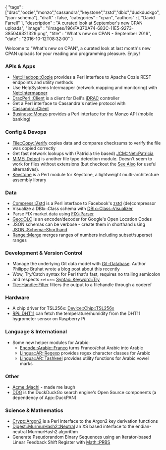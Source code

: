 {
   "tags" : ["drac","oozie","monzo","cassandra","keystone","zstd","dbic","duckduckgo", "json-schema"],
   "draft" : false,
   "categories" : "cpan",
   "authors" : [
      "David Farrell"
   ],
   "description" : "A curated look at September's new CPAN uploads",
   "image" : "/images/196/FA370A74-683C-11E5-9273-385046321329.png",
   "title" : "What's new on CPAN - September 2016",
   "date" : "2016-10-12T08:32:00"
}


Welcome to "What's new on CPAN", a curated look at last month's new CPAN uploads for your reading and programming pleasure. Enjoy!

### APIs & Apps
* [Net::Hadoop::Oozie](https://metacpan.org/pod/Net::Hadoop::Oozie) provides a Perl interface to Apache Oozie REST endpoints and utility methods
* Use HelpSystems Intermapper (network mapping and monitoring) with [Net::Intermapper](https://metacpan.org/pod/Net::Intermapper)
* [DracPerl::Client](https://metacpan.org/pod/DracPerl::Client) is a client for Dell's [iDRAC](https://en.wikipedia.org/wiki/Dell_DRAC) controller
* Get a Perl interface to Cassandra's native protocol with [Cassandra::Client](https://metacpan.org/pod/Cassandra::Client)
* [Business::Monzo](https://metacpan.org/pod/Business::Monzo) provides a Perl interface for the Monzo API (mobile banking)


### Config & Devops
* [File::Copy::Verify](https://metacpan.org/pod/File::Copy::Verify) copies data and compares checksums to verify the file was copied correctly
* Get fast network lookups with (Patricia trie based) [JCM::Net::Patricia](https://metacpan.org/pod/JCM::Net::Patricia)
* [MIME::Detect](https://metacpan.org/pod/MIME::Detect) is another file type detection module. Doesn't seem to work for files without extensions (but checkout the [See Also](https://metacpan.org/pod/MIME::Detect) for useful alternatives).
* [Keystone](https://metacpan.org/pod/Keystone) is a Perl module for Keystone, a lightweight multi-architecture assembly library


### Data
* [Compress::Zstd](https://metacpan.org/pod/Compress::Zstd) is a Perl interface to Facebook's [zstd](https://github.com/facebook/zstd) (de)compressor
* Visualize a DBIx::Class schema with [DBIx::Class::Visualizer](https://metacpan.org/pod/DBIx::Class::Visualizer)
* Parse FIX market data using [FIX::Parser](https://metacpan.org/pod/FIX::Parser)
* [Geo::OLC](https://metacpan.org/pod/Geo::OLC) is an encoder/decoder for Google's Open Location Codes
* JSON schemas can be verbose - create them in shorthand using [JSON::Schema::Shorthand](https://metacpan.org/pod/JSON::Schema::Shorthand)
* [Range::Merge](https://metacpan.org/pod/Range::Merge) merges ranges of numbers including subset/superset ranges


### Development & Version Control
* Manage the underlying Git data model with [Git::Database](https://metacpan.org/pod/Git::Database). Author Philippe Bruhat wrote a blog [post](http://blogs.perl.org/users/book/2016/09/announcing-gitdatabase.html) about this recently
* Wow, Try/Catch syntax for Perl that's fast, requires no trailing semicolon and respects `return`: [Syntax::Keyword::Try](https://metacpan.org/pod/Syntax::Keyword::Try)
* [Tie::Handle::Filter](https://metacpan.org/pod/Tie::Handle::Filter) filters the output to a filehandle through a coderef


### Hardware
* A chip driver for TSL256x: [Device::Chip::TSL256x](https://metacpan.org/pod/Device::Chip::TSL256x)
* [RPi::DHT11](https://metacpan.org/pod/RPi::DHT11) can fetch the temperature/humidity from the DHT11 hygrometer sensor on Raspberry Pi


### Language & International
* Some new helper modules for Arabic:
  * [Encode::Arabic::Franco](https://metacpan.org/pod/Encode::Arabic::Franco) turns Franco/chat Arabic into Arabic
  * [Lingua::AR::Regexp](https://metacpan.org/pod/Lingua::AR::Regexp) provides regex character classes for Arabic
  * [Lingua::AR::Tashkeel](https://metacpan.org/pod/Lingua::AR::Tashkeel) provides utility functions for Arabic vowel marks


### Other
* [Acme::Machi](https://metacpan.org/pod/Acme::Machi) - made me laugh
* [DDG](https://metacpan.org/pod/DDG) is the DuckDuckGo search engine's Open Source components (a dependency of App::DuckPAN)


### Science & Mathematics
* [Crypt::Argon2](https://metacpan.org/pod/Crypt::Argon2) is a Perl interface to the Argon2 key derivation functions
* [Digest::MurmurHash2::Neutral](https://metacpan.org/pod/Digest::MurmurHash2::Neutral) an XS based interface to the endian-neutral MurmurHash2 algorithm
* Generate Pseudorandom Binary Sequences using an Iterator-based Linear Feedback Shift Register with [Math::PRBS](https://metacpan.org/pod/Math::PRBS)

